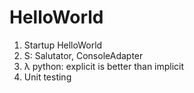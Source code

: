 # HelloWorld

1) Startup HelloWorld
2) S: Salutator, ConsoleAdapter
3) λ python: explicit is better than implicit
4) Unit testing